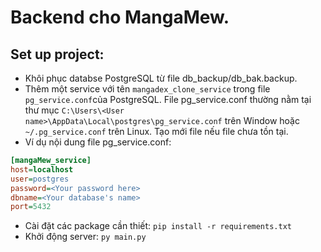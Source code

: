 # Backend cho MangaMew.

## Set up project:

* Khôi phục databse PostgreSQL từ file db_backup/db_bak.backup.
* Thêm một service với tên `mangadex_clone_service` trong file `pg_service.conf`của PostgreSQL. 
File pg_service.conf thường nằm tại thư mục `C:\Users\<User name>\AppData\Local\postgres\pg_service.conf` trên Window hoặc `~/.pg_service.conf` trên Linux. Tạo mới file nếu file chưa tồn tại.
* Ví dụ nội dung file pg_service.conf:
```ini 
[mangaMew_service]
host=localhost
user=postgres
password=<Your password here>
dbname=<Your database's name>
port=5432
```
- Cài đặt các package cần thiết:
`pip install -r requirements.txt`
- Khởi động server: `py main.py`
